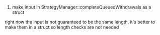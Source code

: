 1. make input in StrategyManager::completeQueuedWithdrawals as a struct

right now the input is not guaranteed to be the same length, it's better to make them in a struct so length checks are not needed